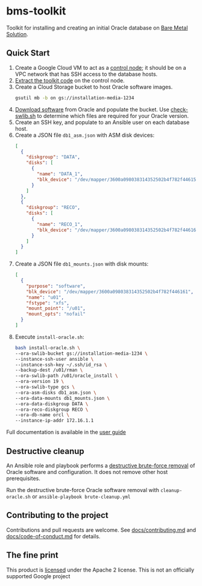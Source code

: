 # bms-toolkit

Toolkit for installing and creating an initial Oracle database on [Bare Metal Solution](https://cloud.google.com/bare-metal).

## Quick Start

1. Create a Google Cloud VM to act as a [control node](/docs/user-guide.md#control-node-requirements); it should be on a VPC network that has SSH access to the database hosts.
1. [Extract the toolkit code](/docs/user-guide.md#installing-the-toolkit) on the control node.
1. Create a Cloud Storage bucket to host Oracle software images.
   ```bash
   gsutil mb -b on gs://installation-media-1234
   ```
1. [Download software](/docs/user-guide.md#downloading-and-staging-the-oracle-software) from Oracle and populate the bucket. Use [check-swlib.sh](/docs/user-guide.md#validating-media) to determine which files are required for your Oracle version.
1. Create an SSH key, and populate to an Ansible user on each database host.
1. Create a JSON file `db1_asm.json` with ASM disk devices:
   ```json
   [
     {
       "diskgroup": "DATA",
       "disks": [
         {
           "name": "DATA_1",
           "blk_device": "/dev/mapper/3600a098038314352502b4f782f446155"
         }
       ]
     },
     {
       "diskgroup": "RECO",
       "disks": [
         {
           "name": "RECO_1",
           "blk_device": "/dev/mapper/3600a098038314352502b4f782f446162"
         }
       ]
     }
   ]
   ```
1. Create a JSON file `db1_mounts.json` with disk mounts:
   ```json
   [
     {
       "purpose": "software",
       "blk_device": "/dev/mapper/3600a098038314352502b4f782f446161",
       "name": "u01",
       "fstype": "xfs",
       "mount_point": "/u01",
       "mount_opts": "nofail"
     }
   ]
   ```
1. Execute `install-oracle.sh`:
   ```bash
   bash install-oracle.sh \
   --ora-swlib-bucket gs://installation-media-1234 \
   --instance-ssh-user ansible \
   --instance-ssh-key ~/.ssh/id_rsa \
   --backup-dest /u01/rman \
   --ora-swlib-path /u01/oracle_install \
   --ora-version 19 \
   --ora-swlib-type gcs \
   --ora-asm-disks db1_asm.json \
   --ora-data-mounts db1_mounts.json \
   --ora-data-diskgroup DATA \
   --ora-reco-diskgroup RECO \
   --ora-db-name orcl \
   --instance-ip-addr 172.16.1.1
   ```

Full documentation is available in the [user guide](/docs/user-guide.md)

## Destructive cleanup

An Ansible role and playbook performs a [destructive brute-force removal](/docs/user-guide.md#destructive-cleanup) of Oracle software and configuration. It does not remove other host prerequisites.

Run the destructive brute-force Oracle software removal with `cleanup-oracle.sh` or `ansible-playbook brute-cleanup.yml`

## Contributing to the project

Contributions and pull requests are welcome. See [docs/contributing.md](docs/contributing.md) and [docs/code-of-conduct.md](docs/code-of-conduct.md) for details.

## The fine print

This product is [licensed](LICENSE) under the Apache 2 license. This is not an officially supported Google project

